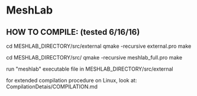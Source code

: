 ﻿MeshLab
=======

HOW TO COMPILE: (tested 6/16/16)
---------------------------------

cd MESHLAB_DIRECTORY/src/external
qmake -recursive external.pro
make

cd MESHLAB_DIRECTORY/src/
qmake -recursive meshlab_full.pro
make

run "meshlab" executable file in MESHLAB_DIRECTORY/src/external

for extended compilation procedure on Linux, look at: CompilationDetais/COMPILATION.md
